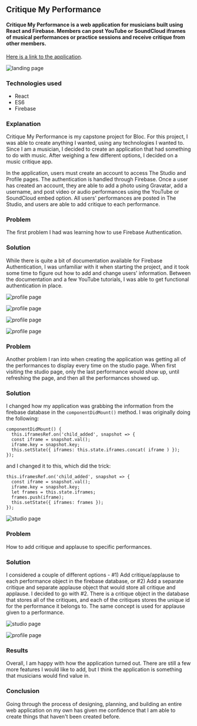 ## Critique My Performance

#### Critique My Performance is a web application for musicians built using React and Firebase. Members can post YouTube or SoundCloud iframes of musical performances or practice sessions and receive critique from other members.

[Here is a link to the application](https://critiquemyperformance.herokuapp.com).

![landing page](public/assets/critique-my-performance-landing.PNG)

### Technologies used

* React
* ES6
* Firebase

### Explanation

Critique My Performance is my capstone project for Bloc. For this project, I was able to create anything I wanted, using any technologies I wanted to. Since I am a musician, I decided to create an application that had something to do with music. After weighing a few different options, I decided on a music critique app.  

In the application, users must create an account to access The Studio and Profile pages. The authentication is handled through Firebase.  Once a user has created an account, they are able to add a photo using Gravatar, add a username, and post video or audio performances using the YouTube or SoundCloud embed option. All users' performances are posted in The Studio, and users are able to add critique to each performance.

### Problem

The first problem I had was learning how to use Firebase Authentication.

### Solution

While there is quite a bit of documentation available for Firebase Authentication, I was unfamiliar with it when starting the project, and it took some time to figure out how to add and change users' information. Between the documentation and a few YouTube tutorials, I was able to get functional authentication in place.

![profile page](public/assets/profile-1.PNG)

![profile page](public/assets/profile-2.PNG)

![profile page](public/assets/profile-3.PNG)

![profile page](public/assets/profile-4.PNG)

### Problem

Another problem I ran into when creating the application was getting all of the performances to display every time on the studio page. When first visiting the studio page, only the last performance would show up, until refreshing the page, and then all the performances showed up.

### Solution

I changed how my application was grabbing the information from the firebase database in the `componentDidMount()` method. I was originally doing the following:

    componentDidMount() {
      this.iframesRef.on('child_added', snapshot => {
      const iframe = snapshot.val();
      iframe.key = snapshot.key;
      this.setState({ iframes: this.state.iframes.concat( iframe ) });
    });

and I changed it to this, which did the trick:

    this.iframesRef.on('child_added', snapshot => {
      const iframe = snapshot.val();
      iframe.key = snapshot.key;
      let frames = this.state.iframes;
      frames.push(iframe);
      this.setState({ iframes: frames });
    });

![studio page](public/assets/studio-1.PNG)

### Problem

How to add critique and applause to specific performances.

### Solution

I considered a couple of different options - #1) Add critique/applause to each performance object in the firebase database, or #2) Add a separate critique and separate applause object that would store all critique and applause. I decided to go with #2. There is a critique object in the database that stores all of the critiques, and each of the critiques stores the unique id for the performance it belongs to. The same concept is used for applause given to a performance.

![studio page](public/assets/studio-2.PNG)

![profile page](public/assets/profile-3.PNG)

### Results

Overall, I am happy with how the application turned out. There are still a few more features I would like to add, but I think the application is something that musicians would find value in.

### Conclusion

Going through the process of designing, planning, and building an entire web application on my own has given me confidence that I am able to create things that haven't been created before.     
